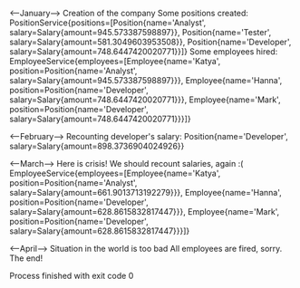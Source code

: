 <--January-->
Creation of the company
Some positions created: 
PositionService{positions=[Position{name='Analyst', salary=Salary{amount=945.573387598897}}, Position{name='Tester', salary=Salary{amount=581.3049603953508}}, Position{name='Developer', salary=Salary{amount=748.6447420020771}}]}
Some employees hired: 
EmployeeService{employees=[Employee{name='Katya', position=Position{name='Analyst', salary=Salary{amount=945.573387598897}}}, Employee{name='Hanna', position=Position{name='Developer', salary=Salary{amount=748.6447420020771}}}, Employee{name='Mark', position=Position{name='Developer', salary=Salary{amount=748.6447420020771}}}]}

<--February-->
Recounting developer's salary: 
Position{name='Developer', salary=Salary{amount=898.3736904024926}}

<--March-->
Here is crisis! We should recount salaries, again :(
EmployeeService{employees=[Employee{name='Katya', position=Position{name='Analyst', salary=Salary{amount=661.9013713192279}}}, Employee{name='Hanna', position=Position{name='Developer', salary=Salary{amount=628.8615832817447}}}, Employee{name='Mark', position=Position{name='Developer', salary=Salary{amount=628.8615832817447}}}]}

<--April-->
Situation in the world is too bad
All employees are fired, sorry. The end!

Process finished with exit code 0
